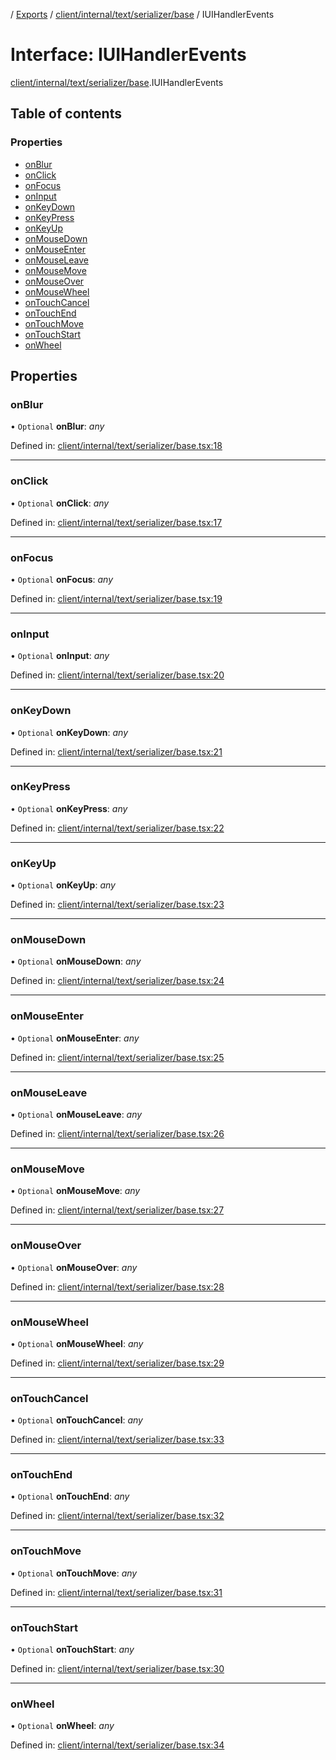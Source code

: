 [](../README.md) / [Exports](../modules.md) / [client/internal/text/serializer/base](../modules/client_internal_text_serializer_base.md) / IUIHandlerEvents

# Interface: IUIHandlerEvents

[client/internal/text/serializer/base](../modules/client_internal_text_serializer_base.md).IUIHandlerEvents

## Table of contents

### Properties

- [onBlur](client_internal_text_serializer_base.iuihandlerevents.md#onblur)
- [onClick](client_internal_text_serializer_base.iuihandlerevents.md#onclick)
- [onFocus](client_internal_text_serializer_base.iuihandlerevents.md#onfocus)
- [onInput](client_internal_text_serializer_base.iuihandlerevents.md#oninput)
- [onKeyDown](client_internal_text_serializer_base.iuihandlerevents.md#onkeydown)
- [onKeyPress](client_internal_text_serializer_base.iuihandlerevents.md#onkeypress)
- [onKeyUp](client_internal_text_serializer_base.iuihandlerevents.md#onkeyup)
- [onMouseDown](client_internal_text_serializer_base.iuihandlerevents.md#onmousedown)
- [onMouseEnter](client_internal_text_serializer_base.iuihandlerevents.md#onmouseenter)
- [onMouseLeave](client_internal_text_serializer_base.iuihandlerevents.md#onmouseleave)
- [onMouseMove](client_internal_text_serializer_base.iuihandlerevents.md#onmousemove)
- [onMouseOver](client_internal_text_serializer_base.iuihandlerevents.md#onmouseover)
- [onMouseWheel](client_internal_text_serializer_base.iuihandlerevents.md#onmousewheel)
- [onTouchCancel](client_internal_text_serializer_base.iuihandlerevents.md#ontouchcancel)
- [onTouchEnd](client_internal_text_serializer_base.iuihandlerevents.md#ontouchend)
- [onTouchMove](client_internal_text_serializer_base.iuihandlerevents.md#ontouchmove)
- [onTouchStart](client_internal_text_serializer_base.iuihandlerevents.md#ontouchstart)
- [onWheel](client_internal_text_serializer_base.iuihandlerevents.md#onwheel)

## Properties

### onBlur

• `Optional` **onBlur**: *any*

Defined in: [client/internal/text/serializer/base.tsx:18](https://github.com/onzag/itemize/blob/3efa2a4a/client/internal/text/serializer/base.tsx#L18)

___

### onClick

• `Optional` **onClick**: *any*

Defined in: [client/internal/text/serializer/base.tsx:17](https://github.com/onzag/itemize/blob/3efa2a4a/client/internal/text/serializer/base.tsx#L17)

___

### onFocus

• `Optional` **onFocus**: *any*

Defined in: [client/internal/text/serializer/base.tsx:19](https://github.com/onzag/itemize/blob/3efa2a4a/client/internal/text/serializer/base.tsx#L19)

___

### onInput

• `Optional` **onInput**: *any*

Defined in: [client/internal/text/serializer/base.tsx:20](https://github.com/onzag/itemize/blob/3efa2a4a/client/internal/text/serializer/base.tsx#L20)

___

### onKeyDown

• `Optional` **onKeyDown**: *any*

Defined in: [client/internal/text/serializer/base.tsx:21](https://github.com/onzag/itemize/blob/3efa2a4a/client/internal/text/serializer/base.tsx#L21)

___

### onKeyPress

• `Optional` **onKeyPress**: *any*

Defined in: [client/internal/text/serializer/base.tsx:22](https://github.com/onzag/itemize/blob/3efa2a4a/client/internal/text/serializer/base.tsx#L22)

___

### onKeyUp

• `Optional` **onKeyUp**: *any*

Defined in: [client/internal/text/serializer/base.tsx:23](https://github.com/onzag/itemize/blob/3efa2a4a/client/internal/text/serializer/base.tsx#L23)

___

### onMouseDown

• `Optional` **onMouseDown**: *any*

Defined in: [client/internal/text/serializer/base.tsx:24](https://github.com/onzag/itemize/blob/3efa2a4a/client/internal/text/serializer/base.tsx#L24)

___

### onMouseEnter

• `Optional` **onMouseEnter**: *any*

Defined in: [client/internal/text/serializer/base.tsx:25](https://github.com/onzag/itemize/blob/3efa2a4a/client/internal/text/serializer/base.tsx#L25)

___

### onMouseLeave

• `Optional` **onMouseLeave**: *any*

Defined in: [client/internal/text/serializer/base.tsx:26](https://github.com/onzag/itemize/blob/3efa2a4a/client/internal/text/serializer/base.tsx#L26)

___

### onMouseMove

• `Optional` **onMouseMove**: *any*

Defined in: [client/internal/text/serializer/base.tsx:27](https://github.com/onzag/itemize/blob/3efa2a4a/client/internal/text/serializer/base.tsx#L27)

___

### onMouseOver

• `Optional` **onMouseOver**: *any*

Defined in: [client/internal/text/serializer/base.tsx:28](https://github.com/onzag/itemize/blob/3efa2a4a/client/internal/text/serializer/base.tsx#L28)

___

### onMouseWheel

• `Optional` **onMouseWheel**: *any*

Defined in: [client/internal/text/serializer/base.tsx:29](https://github.com/onzag/itemize/blob/3efa2a4a/client/internal/text/serializer/base.tsx#L29)

___

### onTouchCancel

• `Optional` **onTouchCancel**: *any*

Defined in: [client/internal/text/serializer/base.tsx:33](https://github.com/onzag/itemize/blob/3efa2a4a/client/internal/text/serializer/base.tsx#L33)

___

### onTouchEnd

• `Optional` **onTouchEnd**: *any*

Defined in: [client/internal/text/serializer/base.tsx:32](https://github.com/onzag/itemize/blob/3efa2a4a/client/internal/text/serializer/base.tsx#L32)

___

### onTouchMove

• `Optional` **onTouchMove**: *any*

Defined in: [client/internal/text/serializer/base.tsx:31](https://github.com/onzag/itemize/blob/3efa2a4a/client/internal/text/serializer/base.tsx#L31)

___

### onTouchStart

• `Optional` **onTouchStart**: *any*

Defined in: [client/internal/text/serializer/base.tsx:30](https://github.com/onzag/itemize/blob/3efa2a4a/client/internal/text/serializer/base.tsx#L30)

___

### onWheel

• `Optional` **onWheel**: *any*

Defined in: [client/internal/text/serializer/base.tsx:34](https://github.com/onzag/itemize/blob/3efa2a4a/client/internal/text/serializer/base.tsx#L34)
